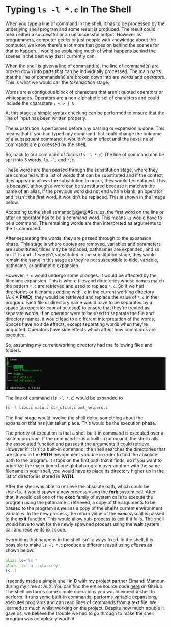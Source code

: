 # Typing `ls -l *.c` In The Shell

When you type a line of command in the shell, it has to be processed by the underlying shell program and some result is produced. The result could mean either a successful or an unsuccessful output. However as programmers, computer geeks or just people with knowledge about the computer, we know there's a lot more that goes on behind the scenes for that to happen. I would be explaining much of what happens behind the scenes in the best way that I currently can.

When the shell is given a line of command(s), the line of command(s) are broken down into parts that can be individually processed. The main parts that the line of commands(s) are broken down into are *words* and *operators*. This is what we would call the *tokenization* stage.

Words are a contiguous block of characters that aren't quoted operators or whitespaces. Operators are a non-alphabetic set of characters and could include the characters `; < > | &`

At this stage, a simple syntax checking can be performed to ensure that the line of input has been written properly.

The substitution is performed before any parsing or expansion is done. This means that if you had typed any command that could change the outcome of a subsequent command, it wouldn't be in effect until the next line of commands are processed by the shell.

So, back to our command of focus (`ls -l *.c`)
The line of command can be split into 3 words, `ls`, `-l`, and `*.c`.

These words are then passed through the substitution stage, where they are compared with a list of words that can be substituted and if the context they appear in allows the substitution to occur, they would be replaced. This is because, although a word can be substituted because it matches the name of an alias, if the previous word did not end with a blank, an operator and it isn't the first word, it wouldn't be replaced. This is shown in the image below.

<!-- Image showing an alias word that isn't replaced -->

According to the shell semantic@@#$@$#$ rules, the first word on the line or after an operator has to be a command word. This means `ls` would have to be a command. The remaining words are then interpreted as arguments to the `ls` command.

After separating the words, they are passed through to the expansion phase. This stage is where quotes are removed, variables and parameters are substituted, tildes may be replaced, pathnames are expanded, and so on. If `ls` and `-l` weren't substituted in the substitution stage, they would remain the same in this stage as they're not susceptible to tilde, variable, pathname, or arithmetic expansion.

However, `*.c` would undergo some changes. It would be affected by the filename expansion. This is where files and directories whose names match the pattern `*.c` are retrieved and used to replace `*.c`. So if we had directories or filenames ending with `.c` in the current working directory (A.K.A **PWD**), they would be retrieved and replace the value of `*.c` in the program. Each file or directory name would have to be separated by a space (an operator cannot be used) to ensure that they're treated as separate words. If an operator were to be used to separate the file and directory names, it would lead to a different interpretation of the words. Spaces have no side effects, except separating words when they're unquoted. Operators have side effects which affect how commands are executed.

So, assuming my current working directory had the following files and folders.

<img src="./img-3.png" alt="Image of a directory structure having 4 files and 1 folder"/>

The line of command (`ls -l *.c`) would be expanded to

```bash
ls -l libs.c main.c str_utils.c xml_helpers.c
```

The final stage would involve the shell doing something about the expansion that has just taken place. This would be the execution phase.

The priority of execution is that a shell built-in command is executed over a system program. If the command `ls` is a built-in command, the shell calls the associated function and passes it the arguments it could retrieve. However if it isn't a built-in command, the shell searches the directories that are stored in the **PATH** environment variable in order to find the absolute path to the program. It stops on the first path that it finds, so if you want to prioritize the execution of one global program over another with the same filename in your shell, you would have to place its directory higher up in the list of directories stored in **PATH**.


After the shell was able to retrieve the absolute path, which could be `/bin/ls`, it would spawn a new process using the **fork** system call. After that, it would call one of the **exec** family of system calls to execute the program using the pathname it retrieved, a copy of the arguments to be passed to the program as well as a copy of the shell's current environment variables. In the new process, the return value of the **exec** syscall is passed to the **exit** function. This would allow sub-process to exit if it fails. The shell would have to wait for the newly spawned process using the **wait** system call and receive its exit code.



Everything that happens in the shell isn't always fixed. In the shell, it is possible to make `ls -l *.c` produce a different result using *aliases* as shown below:

```bash
alias ls='ls '
alias -l='-a --classify'
ls -l
```

I recently made a simple shell in **C** with my project partner Elmahdi Mamoun during my time at ALX. You can find the entire source code [here](https://github.com/Elmahdi1962/simple_shell) on GitHub. The shell performs some simple operations you would expect a shell to perform. It runs some built-in commands, performs variable expansions, executes programs and can read lines of commands from a text file. We learned so much whilst working on the project. Despite how much trouble it gave us, we believe the trouble we had to go through to make the shell program was completely worth it.
